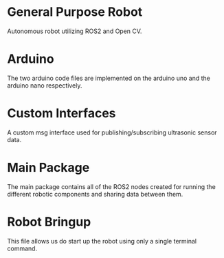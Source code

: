# General Purpose Robot
Autonomous robot utilizing ROS2 and Open CV.

# Arduino
The two arduino code files are implemented on the arduino uno and the arduino nano respectively.

# Custom Interfaces
A custom msg interface used for publishing/subscribing ultrasonic sensor data.

# Main Package
The main package contains all of the ROS2 nodes created for running the different robotic components and sharing data between them.

# Robot Bringup
This file allows us do start up the robot using only a single terminal command.
